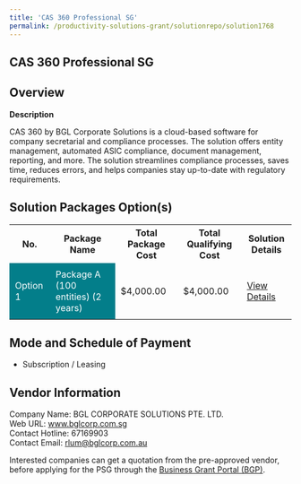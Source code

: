 ```yaml
---
title: 'CAS 360 Professional SG'
permalink: /productivity-solutions-grant/solutionrepo/solution1768
---
```


## CAS 360 Professional SG

## Overview

**Description**

CAS 360 by BGL Corporate Solutions is a cloud-based software for company secretarial and compliance processes. The solution offers entity management, automated ASIC compliance, document management, reporting, and more. The solution streamlines compliance processes, saves time, reduces errors, and helps companies stay up-to-date with regulatory requirements.

## Solution Packages Option(s)

<table>
<tr>
<th><b>No.</b></th>
<th><b>Package Name</b></th>
<th><b>Total Package Cost</b></th>
<th><b>Total Qualifying Cost</b></th>
<th><b>Solution Details</b></th>
</tr>
<tr>
<td style='padding: 10px; background-color: #037E8A; color: #FFFFFF;'>Option 1</td>
<td style='padding: 10px; background-color: #037E8A; color: #FFFFFF;'>Package A (100 entities) (2 years)</td>
<td style='padding: 10px;'>$4,000.00</td>
<td style='padding: 10px;'>$4,000.00</td>
<td style='padding: 10px;'><a href='/images/psg/BGL_CORPORATE_CAS_360_07092023_Desensitised_Annex_3_Part1.pdf' target='_blank'>View Details</a></td>
</tr>
</table>

## Mode and Schedule of Payment

 - Subscription / Leasing

## Vendor Information

 Company Name: BGL CORPORATE SOLUTIONS PTE. LTD.<br>Web URL: www.bglcorp.com.sg <br>Contact Hotline: 67169903 <br>Contact Email: rlum@bglcorp.com.au <br>

Interested companies can get a quotation from the pre-approved vendor, before applying for the PSG through the <a href='https://www.businessgrants.gov.sg/' target='_blank' rel='noopener'>Business Grant Portal (BGP)</a>.

<script src="/jquery/resize-tables.js"></script>
